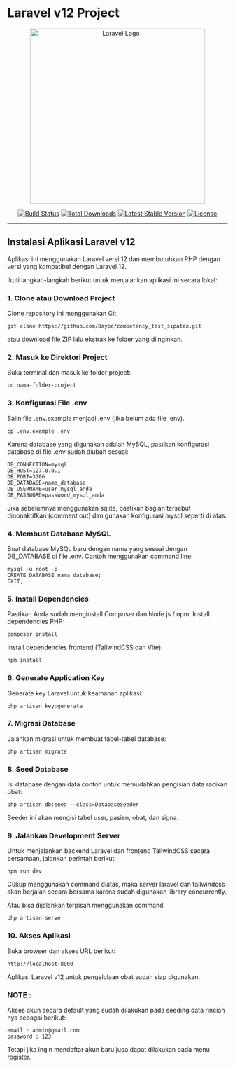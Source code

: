 # Laravel v12 Project

<p align="center">
  <a href="https://laravel.com" target="_blank">
    <img src="https://raw.githubusercontent.com/laravel/art/master/logo-lockup/5%20SVG/2%20CMYK/1%20Full%20Color/laravel-logolockup-cmyk-red.svg" width="400" alt="Laravel Logo">
  </a>
</p>

<p align="center">
  <a href="https://github.com/laravel/framework/actions"><img src="https://github.com/laravel/framework/workflows/tests/badge.svg" alt="Build Status"></a>
  <a href="https://packagist.org/packages/laravel/framework"><img src="https://img.shields.io/packagist/dt/laravel/framework" alt="Total Downloads"></a>
  <a href="https://packagist.org/packages/laravel/framework"><img src="https://img.shields.io/packagist/v/laravel/framework" alt="Latest Stable Version"></a>
  <a href="https://packagist.org/packages/laravel/framework"><img src="https://img.shields.io/packagist/l/laravel/framework" alt="License"></a>
</p>

---

## Instalasi Aplikasi Laravel v12

Aplikasi ini menggunakan Laravel versi 12 dan membutuhkan PHP dengan versi yang kompatibel dengan Laravel 12.

Ikuti langkah-langkah berikut untuk menjalankan aplikasi ini secara lokal:

### 1. Clone atau Download Project

Clone repository ini menggunakan Git:

```
git clone https://github.com/Baype/competency_test_sipatex.git
```
atau download file ZIP lalu ekstrak ke folder yang diinginkan.

### 2. Masuk ke Direktori Project
Buka terminal dan masuk ke folder project:
```
cd nama-folder-project
```

### 3. Konfigurasi File .env
Salin file .env.example menjadi .env (jika belum ada file .env).
```
cp .env.example .env
```
Karena database yang digunakan adalah MySQL, pastikan konfigurasi database di file .env sudah diubah sesuai:
```
DB_CONNECTION=mysql
DB_HOST=127.0.0.1
DB_PORT=3306
DB_DATABASE=nama_database
DB_USERNAME=user_mysql_anda
DB_PASSWORD=password_mysql_anda
```
Jika sebelumnya menggunakan sqlite, pastikan bagian tersebut dinonaktifkan (comment out) dan gunakan konfigurasi mysql seperti di atas.

### 4. Membuat Database MySQL
Buat database MySQL baru dengan nama yang sesuai dengan DB_DATABASE di file .env. Contoh menggunakan command line:
```
mysql -u root -p
CREATE DATABASE nama_database;
EXIT;
```
### 5. Install Dependencies
Pastikan Anda sudah menginstall Composer dan Node.js / npm.
Install dependencies PHP:
```
composer install
```
Install dependencies frontend (TailwindCSS dan Vite):
```
npm install
```
### 6. Generate Application Key
Generate key Laravel untuk keamanan aplikasi:
```
php artisan key:generate
```
### 7. Migrasi Database
Jalankan migrasi untuk membuat tabel-tabel database:
```
php artisan migrate
```
### 8. Seed Database
Isi database dengan data contoh untuk memudahkan pengisian data racikan obat:
```
php artisan db:seed --class=DatabaseSeeder
```
Seeder ini akan mengisi tabel user, pasien, obat, dan signa.

### 9. Jalankan Development Server
Untuk menjalankan backend Laravel dan frontend TailwindCSS secara bersamaan, jalankan perintah berikut:
```
npm run dev
```
Cukup menggunakan command diatas, maka server laravel dan tailwindcss akan berjalan secara bersama karena sudah digunakan library concurrently.

Atau bisa dijalankan terpisah menggunakan command
```
php artisan serve
```
### 10. Akses Aplikasi
Buka browser dan akses URL berikut:
```
http://localhost:8000
```
Aplikasi Laravel v12 untuk pengelolaan obat sudah siap digunakan.

### NOTE :
Akses akun secara default yang sudah dilakukan pada seeding data rincian nya sebagai berikut:
```
email : admin@gmail.com
password : 123
```

Tetapi jika ingin mendaftar akun baru juga dapat dilakukan pada menu register.
